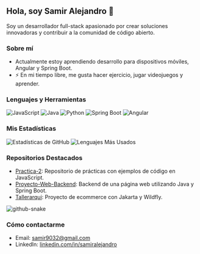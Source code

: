 ## Hola, soy Samir Alejandro 👋

Soy un desarrollador full-stack apasionado por crear soluciones innovadoras y contribuir a la comunidad de código abierto.

### Sobre mí
- Actualmente estoy aprendiendo desarrollo para dispositivos móviles, Angular y Spring Boot.
- ⚡ En mi tiempo libre, me gusta hacer ejercicio, jugar videojuegos y aprender.


### Lenguajes y Herramientas

![JavaScript](https://img.shields.io/badge/JavaScript-323330?style=for-the-badge&logo=javascript&logoColor=F7DF1E)
![Java](https://img.shields.io/badge/Java-ED8B00?style=for-the-badge&logo=java&logoColor=white)
![Python](https://img.shields.io/badge/Python-3776AB?style=for-the-badge&logo=python&logoColor=white)
![Spring Boot](https://img.shields.io/badge/Spring%20Boot-6DB33F?style=for-the-badge&logo=spring-boot&logoColor=white)
![Angular](https://img.shields.io/badge/Angular-DD0031?style=for-the-badge&logo=angular&logoColor=white)

### Mis Estadísticas

![Estadísticas de GitHub](https://github-readme-stats.vercel.app/api?username=samiralejandro&show_icons=true&theme=radical)
![Lenguajes Más Usados](https://github-readme-stats.vercel.app/api/top-langs/?username=samiralejandro&layout=compact&theme=radical)

### Repositorios Destacados

- [Practica-2](https://github.com/samiralejandro/practica-2): Repositorio de prácticas con ejemplos de código en JavaScript.
- [Proyecto-Web-Backend](https://github.com/samiralejandro/Proyecto-Web-Backend): Backend de una página web utilizando Java y Spring Boot.
- [Tallerarqui](https://github.com/samiralejandro/tallerarqui): Proyecto de ecommerce con Jakarta y Wildfly.

<picture>
  <source media="(prefers-color-scheme: dark)" srcset="https://samiralejandro.github.io/samiralejandro/github-contribution-grid-snake-dark.svg" />
  <source media="(prefers-color-scheme: light)" srcset="https://samiralejandro.github.io/samiralejandro/github-contribution-grid-snake.svg" />
  <img alt="github-snake" src="https://samiralejandro.github.io/samiralejandro/github-contribution-grid-snake.svg" />
</picture>


### Cómo contactarme
- Email: samir9032@gmail.com
- LinkedIn: [linkedin.com/in/samiralejandro](https://www.linkedin.com/in/samir-alejandro-9a1672185/)

